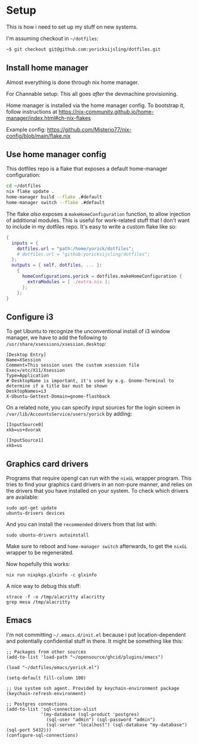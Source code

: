 # Setup

This is how i need to set up my stuff on new systems.

I'm assuming checkout in `~/dotfiles`:

```bash
~$ git checkout git@github.com:yoricksijsling/dotfiles.git
```


## Install home manager

Almost everything is done through nix home manager.

For Channable setup: This all goes _after_ the devmachine provisioning.

Home manager is installed via the home manager config.
To bootstrap it, follow instructions at https://nix-community.github.io/home-manager/index.html#ch-nix-flakes

Example config:
https://github.com/Misterio77/nix-config/blob/main/flake.nix

## Use home manager config

This dotfiles repo is a flake that exposes a default home-manager configuration:

```bash
cd ~/dotfiles
nix flake update .
home-manager build --flake .#default
home-manager switch --flake .#default
```

The flake _also_ exposes a `makeHomeConfiguration` function, to allow injection of
additional modules. This is useful for work-related stuff that I don't want to
include in my dotfiles repo. It's easy to write a custom flake like so:

```nix
{
  inputs = {
    dotfiles.url = "path:/home/yorick/dotfiles";
    # dotfiles.url = "github:yoricksijsling/dotfiles";
  };
  outputs = { self, dotfiles, ... }:
    {
      homeConfigurations.yorick = dotfiles.makeHomeConfiguration {
        extraModules = [ ./extra.nix ];
      };
    };
}
```

## Configure i3

To get Ubuntu to recognize the unconventional install of i3 window manager, we
have to add the following to `/usr/share/xsessions/xsession.desktop`:
```
[Desktop Entry]
Name=XSession
Comment=This session uses the custom xsession file
Exec=/etc/X11/Xsession
Type=Application
# DesktopName is important, it's used by e.g. Gnome-Terminal to determine if a title bar must be shown
DesktopNames=i3
X-Ubuntu-Gettext-Domain=gnome-flashback
```

On a related note, you can specify input sources for the login screen in
`/var/lib/AccountsService/users/yorick` by adding:
```
[InputSource0]
xkb=us+dvorak

[InputSource1]
xkb=us
```

## Graphics card drivers

Programs that require opengl can run with the `nixGL` wrapper program. This tries to find your graphics card drivers in an non-pure manner, and relies on the drivers that you have installed on your system. To check which drivers are available:
```
sudo apt-get update
ubuntu-drivers devices
```

And you can install the `recommended` drivers from that list with:
```
sudo ubuntu-drivers autoinstall
```

Make sure to reboot and `home-manager switch` afterwards, to get the `nixGL` wrapper to be regenerated.

Now hopefully this works:
```
nix run nixpkgs.glxinfo -c glxinfo
```

A nice way to debug this stuff:

```
strace -f -o /tmp/alacritty alacritty
grep mesa /tmp/alacritty
```

## Emacs

I'm not committing `~/.emacs.d/init.el` because i put location-dependent and potentially
confidential stuff in there. It might be something like this:

```elisp
;; Packages from other sources
(add-to-list 'load-path "~/opensource/ghcid/plugins/emacs")

(load "~/dotfiles/emacs/yorick.el")

(setq-default fill-column 100)

;; Use system ssh agent. Provided by keychain-environment package
(keychain-refresh-environment)

;; Postgres connections
(add-to-list 'sql-connection-alist
             '(my-database (sql-product 'postgres)
               (sql-user "admin") (sql-password "admin")
               (sql-server "localhost") (sql-database "my-database") (sql-port 5432)))
(configure-sql-connections)
```
